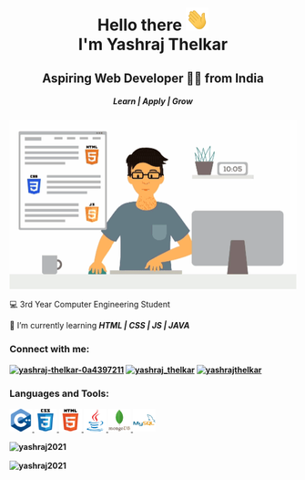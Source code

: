 
<!--
**yashraj2021/yashraj2021** is a ✨ _special_ ✨ repository because its `README.md` (this file) appears on your GitHub profile.

Here are some ideas to get you started:

- 🔭 I’m currently working on ...
- 🌱 I’m currently learning ...
- 👯 I’m looking to collaborate on ...
- 🤔 I’m looking for help with ...
- 💬 Ask me about ...
- 📫 How to reach me: ...
- 😄 Pronouns: ...
- ⚡ Fun fact: ...
-->

<h1 align="center">Hello there <img src="https://github.com/yashraj2021/yashraj2021/blob/main/hello.gif" height="40" width="40"/><br> I'm Yashraj Thelkar</h1>
<h2 align="center">Aspiring Web Developer 🧑‍💻 from India</h2>
<h5 align="center">Learn | Apply | Grow</h5>

<img src="front-end-development.gif" />

<!-- <p align="left"> <a href="https://github.com/ryo-ma/github-profile-trophy"><img src="https://github-profile-trophy.vercel.app/?username=yashraj2021" alt="yashraj2021" /></a> </p>-->

<p>💻 3rd Year Computer Engineering Student</p>

<p>🌱 I’m currently learning <em><strong>HTML | CSS | JS | JAVA<strong></em></p>

<h3 align="left">Connect with me:</h3>
<p align="left">
<a href="https://linkedin.com/in/yashraj-thelkar-0a4397211" target="blank"><img align="center" src="https://raw.githubusercontent.com/rahuldkjain/github-profile-readme-generator/master/src/images/icons/Social/linked-in-alt.svg" alt="yashraj-thelkar-0a4397211" height="30" width="40" /></a>
<a href="https://twitter.com/yashraj_thelkar" target="blank"><img align="center" src="https://raw.githubusercontent.com/rahuldkjain/github-profile-readme-generator/master/src/images/icons/Social/twitter.svg" alt="yashraj_thelkar" height="30" width="40" /></a>
<a href="https://instagram.com/yashrajthelkar" target="blank"><img align="center" src="https://raw.githubusercontent.com/rahuldkjain/github-profile-readme-generator/master/src/images/icons/Social/instagram.svg" alt="yashrajthelkar" height="30" width="40" /></a>
</p>

<h3 align="left">Languages and Tools:</h3>
<p align="left"> <a href="https://www.w3schools.com/cpp/" target="_blank" rel="noreferrer"> <img src="https://raw.githubusercontent.com/devicons/devicon/master/icons/cplusplus/cplusplus-original.svg" alt="cplusplus" width="40" height="40"/> </a> <a href="https://www.w3schools.com/css/" target="_blank" rel="noreferrer"> <img src="https://raw.githubusercontent.com/devicons/devicon/master/icons/css3/css3-original-wordmark.svg" alt="css3" width="40" height="40"/> </a> <a href="https://www.w3.org/html/" target="_blank" rel="noreferrer"> <img src="https://raw.githubusercontent.com/devicons/devicon/master/icons/html5/html5-original-wordmark.svg" alt="html5" width="40" height="40"/> </a> <a href="https://www.java.com" target="_blank" rel="noreferrer"> <img src="https://raw.githubusercontent.com/devicons/devicon/master/icons/java/java-original.svg" alt="java" width="40" height="40"/> </a> <a href="https://www.mongodb.com/" target="_blank" rel="noreferrer"> <img src="https://raw.githubusercontent.com/devicons/devicon/master/icons/mongodb/mongodb-original-wordmark.svg" alt="mongodb" width="40" height="40"/> </a> <a href="https://www.mysql.com/" target="_blank" rel="noreferrer"> <img src="https://raw.githubusercontent.com/devicons/devicon/master/icons/mysql/mysql-original-wordmark.svg" alt="mysql" width="40" height="40"/> </a> </p>

<p><img align="center" src="https://github-readme-stats.vercel.app/api/top-langs?username=yashraj2021&show_icons=true&locale=en&layout=compact" alt="yashraj2021" /></p>

<p><img align="center" src="https://github-readme-streak-stats.herokuapp.com/?user=yashraj2021&" alt="yashraj2021" /></p>
